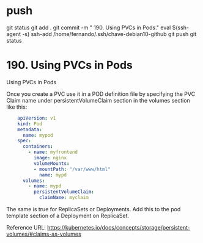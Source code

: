 
# ###################################################################################################################### 
# ###################################################################################################################### 
# ###################################################################################################################### 
# ###################################################################################################################### 
# ###################################################################################################################### 
#  push

git status
git add .
git commit -m " 190. Using PVCs in Pods."
eval $(ssh-agent -s)
ssh-add /home/fernando/.ssh/chave-debian10-github
git push
git status



# ###################################################################################################################### 
# ###################################################################################################################### 
# ###################################################################################################################### 
# ###################################################################################################################### 
# ###################################################################################################################### 
#  190. Using PVCs in Pods

Using PVCs in Pods

Once you create a PVC use it in a POD definition file by specifying the PVC Claim name under persistentVolumeClaim section in the volumes section like this:

~~~~yaml
    apiVersion: v1
    kind: Pod
    metadata:
      name: mypod
    spec:
      containers:
        - name: myfrontend
          image: nginx
          volumeMounts:
          - mountPath: "/var/www/html"
            name: mypd
      volumes:
        - name: mypd
          persistentVolumeClaim:
            claimName: myclaim
~~~~


The same is true for ReplicaSets or Deployments. Add this to the pod template section of a Deployment on ReplicaSet.


Reference URL: https://kubernetes.io/docs/concepts/storage/persistent-volumes/#claims-as-volumes